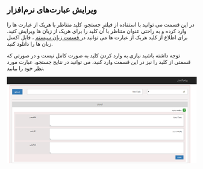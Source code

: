 ﻿## ویرایش عبارت‌های نرم‌افزار



در این قسمت می توانید با استفاده از فیلتر جستجو، کلید متناظر با هریک از عبارت ها را وارد کرده و به راحتی عنوان متناظر با آن کلید را برای هریک از زبان ها ویرایش کنید. برای اطلاع از کلید هریک از عبارت ها می توانید در[ قسمت زبان سیستم](https://github.com/1stco/PayamGostarDocs/blob/master/help%202.5.4/Basic-Information/Language-management/System-language/System-language.md) ، فایل اکسل زبان ها را دانلود کنید.

توجه داشته باشید نیازی به وارد کردن کلید به صورت کامل نیست و در صورتی که قسمتی از کلید را نیز در این قسمت وارد کنید، می توانید در نتایج جستجو، عبارت مورد نظر خود را بیابید.

![](PhraseEdition.png)

